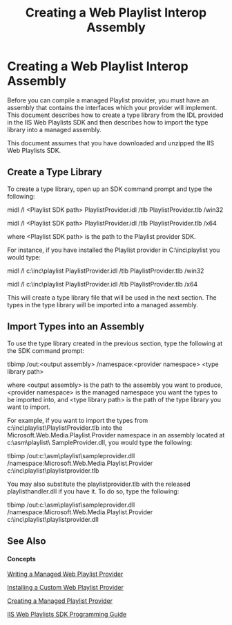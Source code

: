 ﻿---
title: Creating a Web Playlist Interop Assembly
TOCTitle: Creating a Web Playlist Interop Assembly
ms:assetid: c3b169e8-b444-4c9f-b6b3-25f568c14c08
ms:mtpsurl: https://msdn.microsoft.com/en-us/library/Dd146291(v=VS.90)
ms:contentKeyID: 19132362
ms.date: 05/02/2012
mtps_version: v=VS.90
---

# Creating a Web Playlist Interop Assembly

Before you can compile a managed Playlist provider, you must have an assembly that contains the interfaces which your provider will implement. This document describes how to create a type library from the IDL provided in the IIS Web Playlists SDK and then describes how to import the type library into a managed assembly.

This document assumes that you have downloaded and unzipped the IIS Web Playlists SDK.

## Create a Type Library

To create a type library, open up an SDK command prompt and type the following:

midl /I \<Playlist SDK path\> PlaylistProvider.idl /tlb PlaylistProvider.tlb /win32

midl /I \<Playlist SDK path\> PlaylistProvider.idl /tlb PlaylistProvider.tlb /x64

where \<Playlist SDK path\> is the path to the Playlist provider SDK.

For instance, if you have installed the Playlist provider in C:\\inc\\playlist you would type:

midl /I c:\\inc\\playlist PlaylistProvider.idl /tlb PlaylistProvider.tlb /win32

midl /I c:\\inc\\playlist PlaylistProvider.idl /tlb PlaylistProvider.tlb /x64

This will create a type library file that will be used in the next section. The types in the type library will be imported into a managed assembly.

## Import Types into an Assembly

To use the type library created in the previous section, type the following at the SDK command prompt:

tlbimp /out:\<output assembly\> /namespace:\<provider namespace\> \<type library path\>

where \<output assembly\> is the path to the assembly you want to produce, \<provider namespace\> is the managed namespace you want the types to be imported into, and \<type library path\> is the path of the type library you want to import.

For example, if you want to import the types from c:\\inc\\playlist\\PlaylistProvider.tlb into the Microsoft.Web.Media.Playlist.Provider namespace in an assembly located at c:\\asm\\playlist\\ SampleProvider.dll, you would type the following:

tlbimp /out:c:\\asm\\playlist\\sampleprovider.dll /namespace:Microsoft.Web.Media.Playlist.Provider c:\\inc\\playlist\\playlistprovider.tlb

You may also substitute the playlistprovider.tlb with the released playlisthandler.dll if you have it. To do so, type the following:

tlbimp /out:c:\\asm\\playlist\\sampleprovider.dll /namespace:Microsoft.Web.Media.Playlist.Provider c:\\inc\\playlist\\playlistprovider.dll

## See Also

#### Concepts

[Writing a Managed Web Playlist Provider](writing-a-managed-web-playlist-provider.md)

[Installing a Custom Web Playlist Provider](installing-a-custom-web-playlist-provider.md)

[Creating a Managed Playlist Provider](creating-a-managed-playlist-provider.md)

[IIS Web Playlists SDK Programming Guide](iis-web-playlists-sdk-programming-guide.md)


